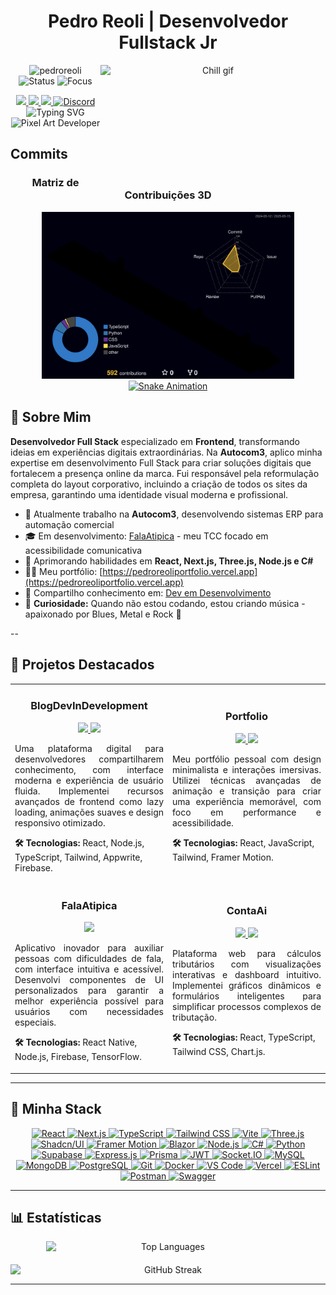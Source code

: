 <div align="center">
  <h1>Pedro Reoli | Desenvolvedor Fullstack Jr</h1>
</div>


<p align="center">
<!-- GIF posicionado à direita com texto fluindo ao redor -->
<a href="https://github.com/PedroReoli?tab=repositories">
  <img align="right" alt="Chill gif" src="https://cdn.shopify.com/s/files/1/0578/3696/1997/t/9/assets/lofiboy.gif?v=103461765217895835051680702279" width="360" height="190" />
</a>

<img src="https://komarev.com/ghpvc/?username=pedroreoli&label=Visitantes&color=0e75b6&style=flat" alt="pedroreoli" />
<img src="https://img.shields.io/badge/Status-Codando%20Agora-brightgreen?style=flat&logo=visual-studio-code&logoColor=white" alt="Status" />
<img src="https://img.shields.io/badge/Foco-Frontend%20Avançado-blue?style=flat&logo=react" alt="Focus" />
</p>

<div align="center">
<a href="https://www.youtube.com/@DevDesenvolvimento">
  <img src="https://img.shields.io/badge/YouTube-FF0000?style=for-the-badge&logo=youtube&logoColor=white" />
</a>
<a href="https://www.instagram.com/01_dev_em_desenvolvimento/">
  <img src="https://img.shields.io/badge/Instagram-E4405F?style=for-the-badge&logo=instagram&logoColor=white" />
</a>
<a href="https://www.linkedin.com/in/pedro-lucas-reis-de-oliveira-sousa-a93945171/">
  <img src="https://img.shields.io/badge/LinkedIn-0077B5?style=for-the-badge&logo=linkedin&logoColor=white" />
</a>
<a href="https://discord.gg/teDfu39G7r">
  <img src="https://img.shields.io/badge/Discord-5865F2?style=for-the-badge&logo=discord&logoColor=white" alt="Discord" />
</a>
</div>

<div align="center">
<img src="https://readme-typing-svg.herokuapp.com?font=Fira+Code&weight=600&size=28&pause=1000&color=6E56CF&center=true&vCenter=true&random=false&width=600&lines=Desenvolvedor+Frontend+Especialista;Desenvolvedor+Full+Stack;Criador+de+Interfaces+Imersivas;Entusiasta+de+React+e+Next.js;Artista+do+Código;Músico+nas+Horas+Vagas" alt="Typing SVG" />
</div>

<div align="center">
<img src="https://user-images.githubusercontent.com/74038190/212284158-e840e285-664b-44d7-b79b-e264b5e54825.gif" width="400" alt="Pixel Art Developer" />
</div>

##  Commits

<div align="center">
<h3> Matriz de Contribuições 3D</h3>
<img src="./profile-3d-contrib/profile-night-rainbow.svg" alt="3D Profile" width="80%" />
</div>


<div align="center">
<a href="https://github.com/PedroReoli">
  <img src="https://github.com/PedroReoli/PedroReoli/blob/output/github-snake-dark.svg" width="100%" alt="Snake Animation">
</a>
</div>

## 👋 Sobre Mim

<p>
<b>Desenvolvedor Full Stack</b> especializado em <b>Frontend</b>, transformando ideias em experiências digitais extraordinárias. Na <b>Autocom3</b>, aplico minha expertise em desenvolvimento Full Stack para criar soluções digitais que fortalecem a presença online da marca. Fui responsável pela reformulação completa do layout corporativo, incluindo a criação de todos os sites da empresa, garantindo uma identidade visual moderna e profissional.
</p>

- 💼 Atualmente trabalho na **Autocom3**, desenvolvendo sistemas ERP para automação comercial
- 🎓 Em desenvolvimento: [FalaAtipica](https://github.com/PedroReoli/falatipica-tutor) - meu TCC focado em acessibilidade comunicativa
- 🚀 Aprimorando habilidades em **React, Next.js, Three.js, Node.js e C#**
- 👨‍💻 Meu portfólio: [https://pedroreoliportfolio.vercel.app](https://pedroreoliportfolio.vercel.app)
- 📝 Compartilho conhecimento em: [Dev em Desenvolvimento](https://www.devemdesenvolvimento.com.br/)
- 🎸 **Curiosidade:** Quando não estou codando, estou criando música - apaixonado por Blues, Metal e Rock 🤘

--

## 🚀 Projetos Destacados

<div align="center">
<table border="0">
  <tr>
    <td width="50%">
      <h3 align="center">BlogDevInDevelopment</h3>
      <p align="center">
        <a href="https://github.com/PedroReoli/BlogDevInDevelopment" target="_blank">
          <img src="https://img.shields.io/badge/CÓDIGO-80ffea?style=for-the-badge&logo=github&logoColor=black">
        </a>
        <a href="https://www.devemdesenvolvimento.com.br/" target="_blank">
          <img src="https://img.shields.io/badge/DEMO-ff64ff?style=for-the-badge&logo=vercel&logoColor=black">
        </a>
      </p>
      <p align="justify">Uma plataforma digital para desenvolvedores compartilharem conhecimento, com interface moderna e experiência de usuário fluida. Implementei recursos avançados de frontend como lazy loading, animações suaves e design responsivo otimizado.</p>
      <p><strong>🛠 Tecnologias:</strong> React, Node.js, TypeScript, Tailwind, Appwrite, Firebase.</p>
    </td>
    <td width="50%">
      <h3 align="center">Portfolio</h3>
      <p align="center">
        <a href="https://github.com/PedroReoli/pedroreoli-portfolio" target="_blank">
          <img src="https://img.shields.io/badge/CÓDIGO-80ffea?style=for-the-badge&logo=github&logoColor=black">
        </a>
        <a href="https://pedroreoliportfolio.netlify.app" target="_blank">
          <img src="https://img.shields.io/badge/DEMO-ff64ff?style=for-the-badge&logo=netlify&logoColor=black">
        </a>
      </p>
      <p align="justify">Meu portfólio pessoal com design minimalista e interações imersivas. Utilizei técnicas avançadas de animação e transição para criar uma experiência memorável, com foco em performance e acessibilidade.</p>
      <p><strong>🛠 Tecnologias:</strong> React, JavaScript, Tailwind, Framer Motion.</p>
    </td>
  </tr>
  <tr>
    <td width="50%">
      <h3 align="center">FalaAtipica</h3>
      <p align="center">
        <a href="https://github.com/PedroReoli/falatipica-tutor" target="_blank">
          <img src="https://img.shields.io/badge/CÓDIGO-80ffea?style=for-the-badge&logo=github&logoColor=black">
        </a>
      </p>
      <p align="justify">Aplicativo inovador para auxiliar pessoas com dificuldades de fala, com interface intuitiva e acessível. Desenvolvi componentes de UI personalizados para garantir a melhor experiência possível para usuários com necessidades especiais.</p>
      <p><strong>🛠 Tecnologias:</strong> React Native, Node.js, Firebase, TensorFlow.</p>
    </td>
    <td width="50%">
      <h3 align="center">ContaAi</h3>
      <p align="center">
        <a href="https://github.com/PedroReoli/ContAi" target="_blank">
          <img src="https://img.shields.io/badge/CÓDIGO-80ffea?style=for-the-badge&logo=github&logoColor=black">
        </a>
        <a href="https://cont-ai-eta.vercel.app/" target="_blank">
          <img src="https://img.shields.io/badge/DEMO-ff64ff?style=for-the-badge&logo=vercel&logoColor=black">
        </a>
      </p>
      <p align="justify">Plataforma web para cálculos tributários com visualizações interativas e dashboard intuitivo. Implementei gráficos dinâmicos e formulários inteligentes para simplificar processos complexos de tributação.</p>
      <p><strong>🛠 Tecnologias:</strong> React, TypeScript, Tailwind CSS, Chart.js.</p>
    </td>
  </tr>
</table>
</div>

---

## 🌠 Minha Stack

<div align="center">
  <p align="center">
    <a href="https://reactjs.org/" target="_blank" rel="noreferrer">
      <img src="https://cdn.jsdelivr.net/gh/devicons/devicon/icons/react/react-original.svg" alt="React" width="50" height="50"/>
    </a>
    <a href="https://nextjs.org/" target="_blank" rel="noreferrer">
      <img src="https://cdn.jsdelivr.net/gh/devicons/devicon/icons/nextjs/nextjs-original.svg" alt="Next.js" width="50" height="50"/>
    </a>
    <a href="https://www.typescriptlang.org/" target="_blank" rel="noreferrer">
      <img src="https://cdn.jsdelivr.net/gh/devicons/devicon/icons/typescript/typescript-original.svg" alt="TypeScript" width="50" height="50"/>
    </a>
    <a href="https://tailwindcss.com/" target="_blank" rel="noreferrer">
      <img src="https://cdn.simpleicons.org/tailwindcss/06B6D4" alt="Tailwind CSS" width="50" height="50"/>
    </a>
    <a href="https://vitejs.dev/" target="_blank" rel="noreferrer">
      <img src="https://cdn.simpleicons.org/vite/646CFF" alt="Vite" width="50" height="50"/>
    </a>
    <a href="https://threejs.org/" target="_blank" rel="noreferrer">
      <img src="https://cdn.simpleicons.org/threedotjs/000000" alt="Three.js" width="50" height="50"/>
    </a>
    <a href="https://ui.shadcn.com/" target="_blank" rel="noreferrer">
      <img src="https://cdn.simpleicons.org/shadcnui/000000" alt="Shadcn/UI" width="50" height="50"/>
    </a>
    <a href="https://www.framer.com/motion/" target="_blank" rel="noreferrer">
      <img src="https://cdn.simpleicons.org/framer/0055FF" alt="Framer Motion" width="50" height="50"/>
    </a>
    <a href="https://dotnet.microsoft.com/apps/aspnet/web-apps/blazor" target="_blank" rel="noreferrer">
      <img src="https://cdn.simpleicons.org/blazor/512BD4" alt="Blazor" width="50" height="50"/>
    </a>
    <a href="https://nodejs.org" target="_blank" rel="noreferrer">
      <img src="https://cdn.jsdelivr.net/gh/devicons/devicon/icons/nodejs/nodejs-original.svg" alt="Node.js" width="50" height="50"/>
    </a>
    <a href="https://learn.microsoft.com/en-us/dotnet/csharp/" target="_blank" rel="noreferrer">
      <img src="https://cdn.jsdelivr.net/gh/devicons/devicon/icons/csharp/csharp-original.svg" alt="C#" width="50" height="50"/>
    </a>
    <a href="https://www.python.org/" target="_blank" rel="noreferrer">
      <img src="https://cdn.jsdelivr.net/gh/devicons/devicon/icons/python/python-original.svg" alt="Python" width="50" height="50"/>
    </a>
    <a href="https://supabase.com/" target="_blank" rel="noreferrer">
      <img src="https://cdn.simpleicons.org/supabase/3ECF8E" alt="Supabase" width="50" height="50"/>
    </a>
    <a href="https://expressjs.com/" target="_blank" rel="noreferrer">
      <img src="https://cdn.simpleicons.org/express/000000" alt="Express.js" width="50" height="50"/>
    </a>
    <a href="https://www.prisma.io/" target="_blank" rel="noreferrer">
      <img src="https://cdn.simpleicons.org/prisma/2D3748" alt="Prisma" width="50" height="50"/>
    </a>
    <a href="https://jwt.io/" target="_blank" rel="noreferrer">
      <img src="https://cdn.simpleicons.org/jsonwebtokens/000000" alt="JWT" width="50" height="50"/>
    </a>
    <a href="https://socket.io/" target="_blank" rel="noreferrer">
      <img src="https://cdn.simpleicons.org/socketdotio/010101" alt="Socket.IO" width="50" height="50"/>
    </a>
    <a href="https://www.mysql.com/" target="_blank" rel="noreferrer">
      <img src="https://cdn.jsdelivr.net/gh/devicons/devicon/icons/mysql/mysql-original.svg" alt="MySQL" width="50" height="50"/>
    </a>
    <a href="https://www.mongodb.com/" target="_blank" rel="noreferrer">
      <img src="https://cdn.jsdelivr.net/gh/devicons/devicon/icons/mongodb/mongodb-original.svg" alt="MongoDB" width="50" height="50"/>
    </a>
    <a href="https://www.postgresql.org/" target="_blank" rel="noreferrer">
      <img src="https://cdn.simpleicons.org/postgresql/336791" alt="PostgreSQL" width="50" height="50"/>
    </a>
    <a href="https://git-scm.com/" target="_blank" rel="noreferrer">
      <img src="https://cdn.jsdelivr.net/gh/devicons/devicon/icons/git/git-original.svg" alt="Git" width="50" height="50"/>
    </a>
    <a href="https://www.docker.com/" target="_blank" rel="noreferrer">
      <img src="https://cdn.jsdelivr.net/gh/devicons/devicon/icons/docker/docker-original.svg" alt="Docker" width="50" height="50"/>
    </a>
    <a href="https://code.visualstudio.com/" target="_blank" rel="noreferrer">
      <img src="https://cdn.jsdelivr.net/gh/devicons/devicon/icons/vscode/vscode-original.svg" alt="VS Code" width="50" height="50"/>
    </a>
    <a href="https://vercel.com/" target="_blank" rel="noreferrer">
      <img src="https://cdn.simpleicons.org/vercel/000000" alt="Vercel" width="50" height="50"/>
    </a>
    <a href="https://eslint.org/" target="_blank" rel="noreferrer">
      <img src="https://cdn.simpleicons.org/eslint/4B32C3" alt="ESLint" width="50" height="50"/>
    </a>
    <a href="https://www.postman.com/" target="_blank" rel="noreferrer">
      <img src="https://cdn.simpleicons.org/postman/FF6C37" alt="Postman" width="50" height="50"/>
    </a>
    <a href="https://swagger.io/" target="_blank" rel="noreferrer">
      <img src="https://cdn.simpleicons.org/swagger/85EA2D" alt="Swagger" width="50" height="50"/>
    </a>
  </p>
</div>

---

## 📊 Estatísticas

<div align="center">
<div style="display: flex; flex-direction: column; align-items: center; gap: 20px;">
  <div style="display: flex; gap: 10px; width: 100%; justify-content: center;">
    <img width="390" src="https://github-readme-stats.vercel.app/api/top-langs/?username=PedroReoli&layout=compact&theme=radical&hide_border=true" alt="Top Languages" />
  </div>
  <img width="800" src="https://github-readme-streak-stats.herokuapp.com/?user=pedroreoli&theme=radical&hide_border=true" alt="GitHub Streak" />
</div>
</div>

---

